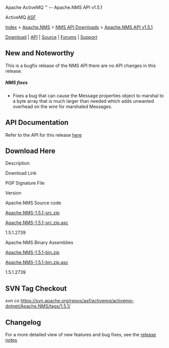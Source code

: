 Apache ActiveMQ ™ -- Apache.NMS API v1.5.1 

ActiveMQ [ASF](http://www.apache.org)

[Index](index.html) > [Apache.NMS](apachenms.html) > [NMS API Downloads](nms-api-downloads.html) > [Apache.NMS API v1.5.1](apachenms-api-v151.html)

[Download](download.html) | [API](nms-api.html) | [Source](source.html) | [Forums](http://activemq.apache.org/discussion-forums.html) | [Support](http://activemq.apache.org/support.html)

New and Noteworthy
------------------

This is a bugfix release of the NMS API there are no API changes in this release.

##### NMS fixes

*   Fixes a bug that can cause the Message properties object to marshal to a byte array that is much larger than needed which adds unwanted overhead on the wire for marshaled Messages.

API Documentation
-----------------

Refer to the API for this release [here](nms-api.html)

Download Here
-------------

Description

Download Link

PGP Signature File

Version

Apache.NMS Source code

[Apache.NMS-1.5.1-src.zip](http://www.apache.org/dyn/closer.cgi/activemq/apache-nms/1.5.0/Apache.NMS-1.5.1-src.zip)

[Apache.NMS-1.5.1-src.zip.asc](http://www.apache.org/dyn/closer.cgi/activemq/apache-nms/1.5.0/Apache.NMS-1.5.1-src.zip.asc)

1.5.1.2739

Apache.NMS Binary Assemblies

[Apache.NMS-1.5.1-bin.zip](http://www.apache.org/dyn/closer.cgi/activemq/apache-nms/1.5.0/Apache.NMS-1.5.1-bin.zip)

[Apache.NMS-1.5.1-bin.zip.asc](http://www.apache.org/dyn/closer.cgi/activemq/apache-nms/1.5.0/Apache.NMS-1.5.1-bin.zip.asc)

1.5.1.2739

SVN Tag Checkout
----------------

svn co https://svn.apache.org/repos/asf/activemq/activemq-dotnet/Apache.NMS/tags/1.5.1/

Changelog
---------

For a more detailed view of new features and bug fixes, see the [release notes](https://issues.apache.org/jira/secure/ReleaseNote.jspa?projectId=12311201&styleName=Html&version=12315640)


